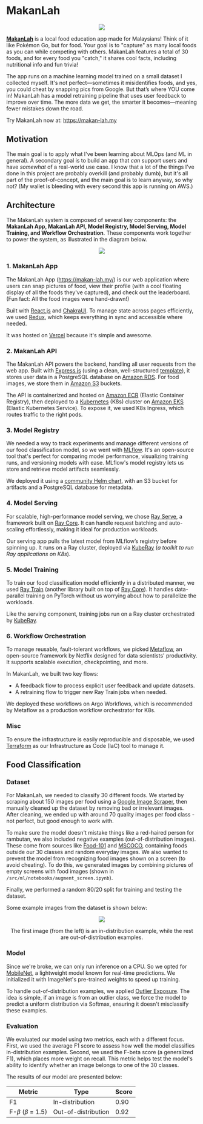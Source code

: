 # MakanLah

<div align='center'>
    <img src='./assets/makanlah.png'/>
</div>

[**MakanLah**](https://makan-lah.my) is a local food education app made for Malaysians! Think of it like Pokémon Go, but for food. Your goal is to "capture" as many local foods as you can while competing with others. MakanLah features a total of 30 foods, and for every food you "catch," it shares cool facts, including nutritional info and fun trivia!

The app runs on a machine learning model trained on a small dataset I collected myself. It's not perfect—sometimes it misidentifies foods, and yes, you could cheat by snapping pics from Google. But that’s where YOU come in! MakanLah has a model retraining pipeline that uses user feedback to improve over time. The more data we get, the smarter it becomes—meaning fewer mistakes down the road.

Try MakanLah now at: https://makan-lah.my

## Motivation

The main goal is to apply what I've been learning about MLOps (and ML in general). A secondary goal is to build an app that _can_ support users and have _somewhat_ of a real-world use case. I know that a lot of the things I've done in this project are probably overkill (and probably dumb), but it's all part of the proof-of-concept, and the main goal is to learn anyway, so why not? (My wallet is bleeding with every second this app is running on AWS.)

## Architecture

The MakanLah system is composed of several key components: the **MakanLah App, MakanLah API, Model Registry, Model Serving, Model Training, and Workflow Orchestration**. These components work together to power the system, as illustrated in the diagram below.

<div align='center'>
    <img src='./assets/architecture.png'/>
</div>

### 1. MakanLah App

The MakanLah App (https://makan-lah.my/) is our web application where users can snap pictures of food, view their profile (with a cool floating display of all the foods they've captured), and check out the leaderboard. (Fun fact: All the food images were hand-drawn!)

Built with [React.js](https://react.dev/) and [ChakraUI](https://chakra-ui.com/). To manage state across pages efficiently, we used [Redux](https://redux.js.org/), which keeps everything in sync and accessible where needed.

It was hosted on [Vercel](https://vercel.com/) because it's simple and awesome.

### 2. MakanLah API

The MakanLah API powers the backend, handling all user requests from the web app. Built with [Express.js](https://expressjs.com/) (using a clean, well-structured [template](https://github.com/hagopj13/node-express-boilerplate)), it stores user data in a PostgreSQL database on [Amazon RDS](https://aws.amazon.com/rds/). For food images, we store them in [Amazon S3](https://aws.amazon.com/s3/) buckets.

The API is containerized and hosted on [Amazon ECR](https://aws.amazon.com/ecr/) (Elastic Container Registry), then deployed to a [Kubernetes](https://kubernetes.io/) (K8s) cluster on [Amazon EKS](https://aws.amazon.com/eks/) (Elastic Kubernetes Service). To expose it, we used K8s Ingress, which routes traffic to the right pods.

### 3. Model Registry

We needed a way to track experiments and manage different versions of our food classification model, so we went with [MLflow](https://mlflow.org/). It's an open-source tool that's perfect for comparing model performance, visualizing training runs, and versioning models with ease. MLflow's model registry lets us store and retrieve model artifacts seamlessly.

We deployed it using a [community Helm chart](https://artifacthub.io/packages/helm/community-charts/mlflow), with an S3 bucket for artifacts and a PostgreSQL database for metadata.

### 4. Model Serving

For scalable, high-performance model serving, we chose [Ray Serve](https://docs.ray.io/en/latest/serve/index.html), a framework built on [Ray Core](https://docs.ray.io/en/latest/ray-core/walkthrough.html). It can handle request batching and auto-scaling effortlessly, making it ideal for production workloads.

Our serving app pulls the latest model from MLflow’s registry before spinning up. It runs on a Ray cluster, deployed via [KubeRay](https://github.com/ray-project/kuberay) (_a toolkit to run Ray applications on K8s_).

### 5. Model Training

To train our food classification model efficiently in a distributed manner, we used [Ray Train](https://docs.ray.io/en/latest/train/train.html) (another library built on top of [Ray Core](https://docs.ray.io/en/latest/ray-core/walkthrough.html)). It handles data-parallel training on PyTorch without us worrying about how to parallelize the workloads.

Like the serving component, training jobs run on a Ray cluster orchestrated by [KubeRay](https://github.com/ray-project/kuberay).

### 6. Workflow Orchestration

To manage reusable, fault-tolerant workflows, we picked [Metaflow](https://metaflow.org/), an open-source framework by Netflix designed for data scientists' productivity. It supports scalable execution, checkpointing, and more.

In MakanLah, we built two key flows:

- A feedback flow to process explicit user feedback and update datasets.
- A retraining flow to trigger new Ray Train jobs when needed.

We deployed these workflows on Argo Workflows, which is recommended by Metaflow as a production workflow orchestrator for K8s.

### Misc

To ensure the infrastructure is easily reproducible and disposable, we used [Terraform](https://www.terraform.io/) as our Infrastructure as Code (IaC) tool to manage it.

## Food Classification

### Dataset

For MakanLah, we needed to classify 30 different foods. We started by scraping about 150 images per food using a [Google Image Scraper](https://github.com/ohyicong/Google-Image-Scraper), then manually cleaned up the dataset by removing bad or irrelevant images. After cleaning, we ended up with around 70 quality images per food class - not perfect, but good enough to work with.

To make sure the model doesn't mistake things like a red-haired person for rambutan, we also included negative examples (out-of-distribution images). These come from sources like [Food-101](https://www.kaggle.com/datasets/kmader/food41) and [MSCOCO](https://cocodataset.org/#home), containing foods outside our 30 classes and random everyday images. We also wanted to prevent the model from recognizing food images shown on a screen (to avoid cheating). To do this, we generated images by combining pictures of empty screens with food images (shown in `/src/ml/notebooks/augment_screen.ipynb`).

Finally, we performed a random 80/20 split for training and testing the dataset.

Some example images from the dataset is shown below:

<div align='center'>
    <img src='./assets/examples.png'/>
    <p>The first image (from the left) is an in-distribution example, while the rest are out-of-distribution examples.</p>
</div>

### Model

Since we're broke, we can only run inference on a CPU. So we opted for [MobileNet](https://arxiv.org/abs/1704.04861), a lightweight model known for real-time predictions. We initialized it with ImageNet's pre-trained weights to speed up training.

To handle out-of-distribution examples, we applied [Outlier Exposure](https://arxiv.org/abs/1812.04606). The idea is simple, if an image is from an outlier class, we force the model to predict a uniform distribution via Softmax, ensuring it doesn't misclassify these examples.

### Evaluation

We evaluated our model using two metrics, each with a different focus. First, we used the average F1 score to assess how well the model classifies in-distribution examples. Second, we used the F-beta score (a generalized F1), which places more weight on recall. This metric helps test the model's ability to identify whether an image belongs to one of the 30 classes.

The results of our model are presented below:

<div align='center'>

| Metric                    | Type                | Score |
| ------------------------- | ------------------- | ----- |
| F1                        | In-distribution     | 0.90  |
| F-$\beta$ ($\beta$ = 1.5) | Out-of-distribution | 0.92  |

</div>
